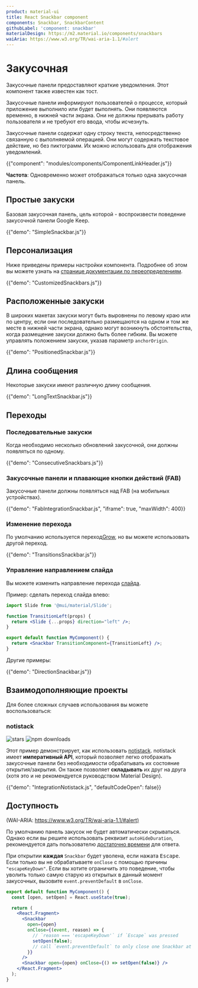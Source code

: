 ```yaml
---
product: material-ui
title: React Snackbar component
components: Snackbar, SnackbarContent
githubLabel: 'component: snackbar'
materialDesign: https://m2.material.io/components/snackbars
waiAria: https://www.w3.org/TR/wai-aria-1.1/#alert
---
```


# Закусочная <meta data-oversett="" data-original-text="Snackbar">

<p class="description">Закусочные панели предоставляют краткие уведомления. Этот компонент также известен как тост.</p>

Закусочные панели информируют пользователей о процессе, который приложение выполнило или будет выполнять. Они появляются временно, в нижней части экрана. Они не должны прерывать работу пользователя и не требуют его ввода, чтобы исчезнуть.

Закусочные панели содержат одну строку текста, непосредственно связанную с выполняемой операцией. Они могут содержать текстовое действие, но без пиктограмм. Их можно использовать для отображения уведомлений.

{{"component": "modules/components/ComponentLinkHeader.js"}}

**Частота**: Одновременно может отображаться только одна закусочная панель.

## Простые закуски <meta data-oversett="" data-original-text="Simple snackbars">

Базовая закусочная панель, цель которой - воспроизвести поведение закусочной панели Google Keep.

{{"demo": "SimpleSnackbar.js"}}

## Персонализация <meta data-oversett="" data-original-text="Customization">

Ниже приведены примеры настройки компонента. Подробнее об этом вы можете узнать на [странице документации по переопределениям](/material-ui/customization/how-to-customize/).

{{"demo": "CustomizedSnackbars.js"}}

## Расположенные закуски <meta data-oversett="" data-original-text="Positioned snackbars">

В широких макетах закуски могут быть выровнены по левому краю или по центру, если они последовательно размещаются на одном и том же месте в нижней части экрана, однако могут возникнуть обстоятельства, когда размещение закуски должно быть более гибким. Вы можете управлять положением закуски, указав параметр `anchorOrigin`.

{{"demo": "PositionedSnackbar.js"}}

## Длина сообщения <meta data-oversett="" data-original-text="Message Length">

Некоторые закуски имеют различную длину сообщения.

{{"demo": "LongTextSnackbar.js"}}

## Переходы <meta data-oversett="" data-original-text="Transitions">

### Последовательные закуски <meta data-oversett="" data-original-text="Consecutive Snackbars">

Когда необходимо несколько обновлений закусочной, они должны появляться по одному.

{{"demo": "ConsecutiveSnackbars.js"}}

### Закусочные панели и плавающие кнопки действий (FAB) <meta data-oversett="" data-original-text="Snackbars and floating action buttons (FABs)">

Закусочные панели должны появляться над FAB (на мобильных устройствах).

{{"demo": "FabIntegrationSnackbar.js", "iframe": true, "maxWidth": 400}}

### Изменение перехода <meta data-oversett="" data-original-text="Change transition">

По умолчанию используется переход[Grow](/material-ui/transitions/#grow), но вы можете использовать другой переход.

{{"demo": "TransitionsSnackbar.js"}}

### Управление направлением слайда <meta data-oversett="" data-original-text="Control Slide direction">

Вы можете изменить направление перехода [слайда](/material-ui/transitions/#slide).

Пример: сделать переход слайда влево:

```jsx
import Slide from '@mui/material/Slide';

function TransitionLeft(props) {
  return <Slide {...props} direction="left" />;
}

export default function MyComponent() {
  return <Snackbar TransitionComponent={TransitionLeft} />;
}
```

Другие примеры:

{{"demo": "DirectionSnackbar.js"}}

## Взаимодополняющие проекты <meta data-oversett="" data-original-text="Complementary projects">

Для более сложных случаев использования вы можете воспользоваться:

### notistack <meta data-oversett="" data-original-text="notistack">

![stars](https://img.shields.io/github/stars/iamhosseindhv/notistack.svg?style=social&label=Stars) ![npm downloads](https://img.shields.io/npm/dm/notistack.svg)

Этот пример демонстрирует, как использовать [notistack](https://github.com/iamhosseindhv/notistack). notistack имеет **императивный API**, который позволяет легко отображать закусочные панели без необходимости обрабатывать их состояние открытия/закрытия. Он также позволяет **складывать** их друг на друга (хотя это и не рекомендуется руководством Material Design).

{{"demo": "IntegrationNotistack.js", "defaultCodeOpen": false}}

## Доступность <meta data-oversett="" data-original-text="Accessibility">

(WAI-ARIA: [https://www.w3.org/TR/wai-aria-1.1/#alert)](https://www.w3.org/TR/wai-aria-1.1/#alert)

По умолчанию панель закусок не будет автоматически скрываться. Однако если вы решите использовать реквизит `autoHideDuration`, рекомендуется дать пользователю [достаточно времени](https://www.w3.org/TR/UNDERSTANDING-WCAG20/time-limits.html) для ответа.

При открытии **каждая** `Snackbar` будет уволена, если нажата <kbd class="key">Escape</kbd>. Если только вы не обрабатываете `onClose` с помощью причины `"escapeKeyDown"`. Если вы хотите ограничить это поведение, чтобы уволить только самую старую из открытых в данный момент закусочных, вызовите `event.preventDefault` в `onClose`.

```jsx
export default function MyComponent() {
  const [open, setOpen] = React.useState(true);

  return (
    <React.Fragment>
      <Snackbar
        open={open}
        onClose={(event, reason) => {
          // `reason === 'escapeKeyDown'` if `Escape` was pressed
          setOpen(false);
          // call `event.preventDefault` to only close one Snackbar at a time.
        }}
      />
      <Snackbar open={open} onClose={() => setOpen(false)} />
    </React.Fragment>
  );
}
```
